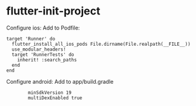 # flutter-init-project
Configure ios:
Add to Podfile: 
```
target 'Runner' do
  flutter_install_all_ios_pods File.dirname(File.realpath(__FILE__))
  use_modular_headers!
  target 'RunnerTests' do
    inherit! :search_paths
  end
end
```

Configure android:
Add to app/build.gradle
```
        minSdkVersion 19
        multiDexEnabled true
```
